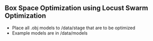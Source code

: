 ## Box Space Optimization using Locust Swarm Optimization

* Place all .obj models to /data/stage that are to be optimized
* Example models are in /data/models
